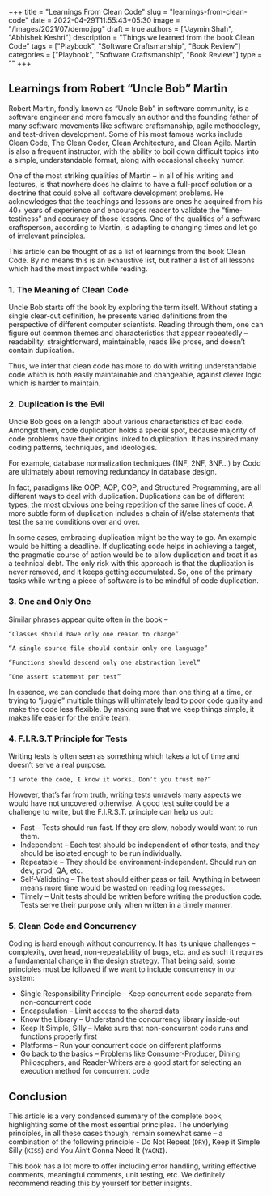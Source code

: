 +++
title = "Learnings From Clean Code"
slug = "learnings-from-clean-code"
date = 2022-04-29T11:55:43+05:30
image = "/images/2021/07/demo.jpg"
draft = true
authors = ["Jaymin Shah", "Abhishek Keshri"]
description = "Things we learned from the book Clean Code"
tags = ["Playbook", "Software Craftsmanship", "Book Review"]
categories = ["Playbook", "Software Craftsmanship", "Book Review"]
type = ""
+++

## Learnings from Robert “Uncle Bob” Martin

Robert Martin, fondly known as “Uncle Bob” in software community, is a software engineer and more famously an author and the founding father of many software movements like software craftsmanship, agile methodology, and test-driven development. 
Some of his most famous works include Clean Code, The Clean Coder, Clean Architecture, and Clean Agile. 
Martin is also a frequent instructor, with the ability to boil down difficult topics into a simple, understandable format, along with occasional cheeky humor.

One of the most striking qualities of Martin – in all of his writing and lectures, is that nowhere does he claims to have a full-proof solution or a doctrine that could solve all software development problems. 
He acknowledges that the teachings and lessons are ones he acquired from his 40+ years of experience and encourages reader to validate the “time-testiness” and accuracy of those lessons. 
One of the qualities of a software craftsperson, according to Martin, is adapting to changing times and let go of irrelevant principles.

This article can be thought of as a list of learnings from the book Clean Code. 
By no means this is an exhaustive list, but rather a list of all lessons which had the most impact while reading.

### 1. The Meaning of Clean Code

Uncle Bob starts off the book by exploring the term itself. 
Without stating a single clear-cut definition, he presents varied definitions from the perspective of different computer scientists. 
Reading through them, one can figure out common themes and characteristics that appear repeatedly – readability, straightforward, maintainable, reads like prose, and doesn’t contain duplication. 

Thus, we infer that clean code has more to do with writing understandable code which is both easily maintainable and changeable, against clever logic which is harder to maintain.

### 2. Duplication is the Evil

Uncle Bob goes on a length about various characteristics of bad code. 
Amongst them, code duplication holds a special spot, because majority of code problems have their origins linked to duplication. 
It has inspired many coding patterns, techniques, and ideologies. 

For example, database normalization techniques (1NF, 2NF, 3NF…) by Codd are ultimately about removing redundancy in database design. 

In fact, paradigms like OOP, AOP, COP, and Structured Programming, are all different ways to deal with duplication. 
Duplications can be of different types, the most obvious one being repetition of the same lines of code. 
A more subtle form of duplication includes a chain of if/else statements that test the same conditions over and over. 

In some cases, embracing duplication might be the way to go. 
An example would be hitting a deadline. 
If duplicating code helps in achieving a target, the pragmatic course of action would be to allow duplication and treat it as a technical debt. 
The only risk with this approach is that the duplication is never removed, and it keeps getting accumulated. 
So, one of the primary tasks while writing a piece of software is to be mindful of code duplication.

### 3. One and Only One

Similar phrases appear quite often in the book –

`“Classes should have only one reason to change”`

`“A single source file should contain only one language”`

`“Functions should descend only one abstraction level”`

`“One assert statement per test”`

In essence, we can conclude that doing more than one thing at a time, or trying to “juggle” multiple things will ultimately lead to poor code quality and make the code less flexible. 
By making sure that we keep things simple, it makes life easier for the entire team.

### 4. F.I.R.S.T Principle for Tests

Writing tests is often seen as something which takes a lot of time and doesn’t serve a real purpose.

`“I wrote the code, I know it works… Don’t you trust me?”`

However, that’s far from truth, writing tests unravels many aspects we would have not uncovered otherwise. 
A good test suite could be a challenge to write, but the F.I.R.S.T. principle can help us out:

* Fast – Tests should run fast. If they are slow, nobody would want to run them.
* Independent – Each test should be independent of other tests, and they should be isolated enough to be run individually.
* Repeatable – They should be environment-independent. Should run on dev, prod, QA, etc.
* Self-Validating – The test should either pass or fail. Anything in between means more time would be wasted on reading log messages.
* Timely – Unit tests should be written before writing the production code. Tests serve their purpose only when written in a timely manner.

### 5. Clean Code and Concurrency

Coding is hard enough without concurrency. 
It has its unique challenges – complexity, overhead, non-repeatability of bugs, etc. and as such it requires a fundamental change in the design strategy. 
That being said, some principles must be followed if we want to include concurrency in our system:

* Single Responsibility Principle – Keep concurrent code separate from non-concurrent code
* Encapsulation – Limit access to the shared data
* Know the Library – Understand the concurrency library inside-out
* Keep It Simple, Silly – Make sure that non-concurrent code runs and functions properly first
* Platforms – Run your concurrent code on different platforms
* Go back to the basics – Problems like Consumer-Producer, Dining Philosophers, and Reader-Writers are a good start for selecting an execution method for concurrent code

## Conclusion

This article is a very condensed summary of the complete book, highlighting some of the most essential principles. 
The underlying principles, in all these cases though, remain somewhat same – a combination of the following principle - Do Not Repeat (`DRY`), Keep it Simple Silly (`KISS`) and You Ain’t Gonna Need It (`YAGNI`).

This book has a lot more to offer including error handling, writing effective comments, meaningful comments, unit testing, etc. 
We definitely recommend reading this by yourself for better insights.  